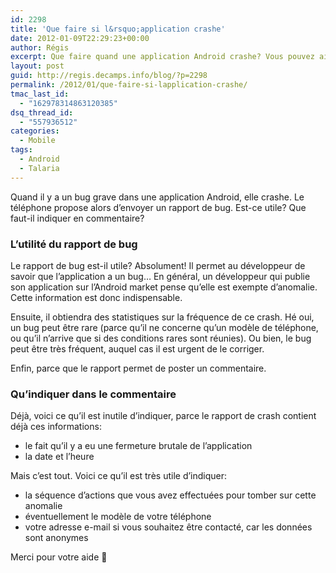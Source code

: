 ```yaml
---
id: 2298
title: 'Que faire si l&rsquo;application crashe'
date: 2012-01-09T22:29:23+00:00
author: Régis
excerpt: Que faire quand une application Android crashe? Vous pouvez aider le développeur!
layout: post
guid: http://regis.decamps.info/blog/?p=2298
permalink: /2012/01/que-faire-si-lapplication-crashe/
tmac_last_id:
  - "162978314863120385"
dsq_thread_id:
  - "557936512"
categories:
  - Mobile
tags:
  - Android
  - Talaria
---
```

Quand il y a un bug grave dans une application Android, elle crashe. Le téléphone propose alors d&rsquo;envoyer un rapport de bug. Est-ce utile? Que faut-il indiquer en commentaire?
  
<!--more-->

### L&rsquo;utilité du rapport de bug

Le rapport de bug est-il utile? Absolument! Il permet au développeur de savoir que l&rsquo;application a un bug&#8230; En général, un développeur qui publie son application sur l&rsquo;Android market pense qu&rsquo;elle est exempte d&rsquo;anomalie. Cette information est donc indispensable.

Ensuite, il obtiendra des statistiques sur la fréquence de ce crash. Hé oui, un bug peut être rare (parce qu&rsquo;il ne concerne qu&rsquo;un modèle de téléphone, ou qu&rsquo;il n&rsquo;arrive que si des conditions rares sont réunies). Ou bien, le bug peut être très fréquent, auquel cas il est urgent de le corriger.

Enfin, parce que le rapport permet de poster un commentaire.

### Qu&rsquo;indiquer dans le commentaire

Déjà, voici ce qu&rsquo;il est inutile d&rsquo;indiquer, parce le rapport de crash contient déjà ces informations:

  * le fait qu&rsquo;il y a eu une fermeture brutale de l&rsquo;application
  * la date et l&rsquo;heure

Mais c&rsquo;est tout. Voici ce qu&rsquo;il est très utile d&rsquo;indiquer:

  * la séquence d&rsquo;actions que vous avez effectuées pour tomber sur cette anomalie
  * éventuellement le modèle de votre téléphone
  * votre adresse e-mail si vous souhaitez être contacté, car les données sont anonymes 

Merci pour votre aide 🙂